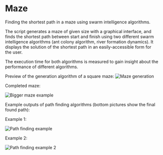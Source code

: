 # Maze

Finding the shortest path in a maze using swarm intelligence algorithms.

The script generates a maze of given size with a graphical interface, and finds the shortest path between start and finish using two different swarm intelligence algorithms (ant colony algorithm, river formation dynamics). It displays the solution of the shortest path in an easily-accessible form for the user.

The execution time for both algorithms is measured to gain insight about the performance of different algorithms.

Preview of the generation algorithm of a square maze:
![Maze generation](https://github.com/Kaluzhskaia/finding-shortest-path-in-a-maze/blob/master/generation.gif)

Completed maze:

![Bigger maze example](https://github.com/Kaluzhskaia/finding-shortest-path-in-a-maze/blob/master/bigmaze.jpg)

Example outputs of path finding algorithms (bottom pictures show the final found path):

Example 1:


![Path finding example](https://github.com/Kaluzhskaia/finding-shortest-path-in-a-maze/blob/master/mazealgorithms.png)


Example 2:


![Path finding example 2](https://github.com/Kaluzhskaia/finding-shortest-path-in-a-maze/blob/master/mazealgorithms2.png)
